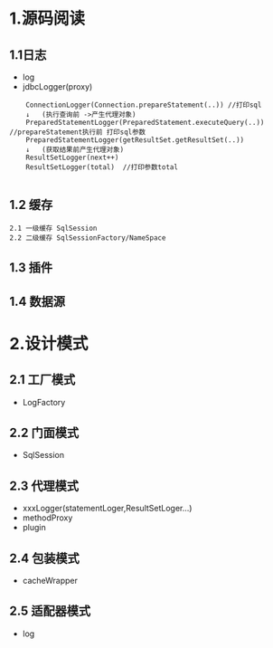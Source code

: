 # 1.源码阅读
## 1.1日志
- log
- jdbcLogger(proxy)
```text
    ConnectionLogger(Connection.prepareStatement(..)) //打印sql
    ↓   (执行查询前 ->产生代理对象)
    PreparedStatementLogger(PreparedStatement.executeQuery(..))  //prepareStatement执行前 打印sql参数
    PreparedStatementLogger(getResultSet.getResultSet(..))
    ↓   (获取结果前产生代理对象)
    ResultSetLogger(next++)
    ResultSetLogger(total)  //打印参数total
    
```    
## 1.2 缓存
    2.1 一级缓存 SqlSession
    2.2 二级缓存 SqlSessionFactory/NameSpace
## 1.3 插件
## 1.4 数据源

# 2.设计模式
## 2.1 工厂模式  
- LogFactory
## 2.2 门面模式
- SqlSession
## 2.3 代理模式
- xxxLogger(statementLoger,ResultSetLoger...)
- methodProxy
- plugin
## 2.4 包装模式
- cacheWrapper
## 2.5 适配器模式
- log